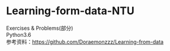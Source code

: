 # Learning-form-data-NTU
Exercises & Problems(部分)             
Python3.6         
参考资料：https://github.com/Doraemonzzz/Learning-from-data
